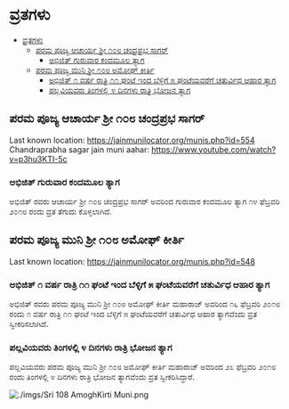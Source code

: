 # ವ್ರತಗಳು

<!-- TOC -->

- [ವ್ರತಗಳು](#ವ್ರತಗಳು)
    - [ಪರಮ ಪೂಜ್ಯ ಆಚಾರ್ಯ ಶ್ರೀ ೧೦೮ ಚಂದ್ರಪ್ರಭ ಸಾಗರ್](#ಪರಮ-ಪೂಜ್ಯ-ಆಚಾರ್ಯ-ಶ್ರೀ-೧೦೮-ಚಂದ್ರಪ್ರಭ-ಸಾಗರ್)
        - [ಅಭಿಜಿತ್ ಗುರುವಾರ ಕಂದಮೂಲ ತ್ಯಾಗ](#ಅಭಿಜಿತ್-ಗುರುವಾರ-ಕಂದಮೂಲ-ತ್ಯಾಗ)
    - [ಪರಮ ಪೂಜ್ಯ ಮುನಿ ಶ್ರೀ ೧೦೮ ಅಮೋಘ್ ಕೀರ್ತಿ](#ಪರಮ-ಪೂಜ್ಯ-ಮುನಿ-ಶ್ರೀ-೧೦೮-ಅಮೋಘ್-ಕೀರ್ತಿ)
        - [ಅಭಿಜಿತ್ ೧ ವರ್ಷ ರಾತ್ರಿ ೧೧ ಘಂಟೆ ಇಂದ ಬೆಳ್ಳಿಗೆ ೫ ಘಂಟೆಯವರೆಗೆ ಚತುರ್ವಿಧ ಆಹಾರ ತ್ಯಾಗ](#ಅಭಿಜಿತ್-೧-ವರ್ಷ-ರಾತ್ರಿ-೧೧-ಘಂಟೆ-ಇಂದ-ಬೆಳ್ಳಿಗೆ-೫-ಘಂಟೆಯವರೆಗೆ-ಚತುರ್ವಿಧ-ಆಹಾರ-ತ್ಯಾಗ)
        - [ಪಲ್ಲವಿಯವರು ತಿಂಗಳಲ್ಲಿ ೪ ದಿನಗಳು ರಾತ್ರಿ ಭೋಜನ ತ್ಯಾಗ](#ಪಲ್ಲವಿಯವರು-ತಿಂಗಳಲ್ಲಿ-೪-ದಿನಗಳು-ರಾತ್ರಿ-ಭೋಜನ-ತ್ಯಾಗ)

<!-- /TOC -->

## ಪರಮ ಪೂಜ್ಯ ಆಚಾರ್ಯ ಶ್ರೀ ೧೦೮ ಚಂದ್ರಪ್ರಭ ಸಾಗರ್

Last known location: https://jainmunilocator.org/munis.php?id=554
Chandraprabha sagar jain muni aahar: https://www.youtube.com/watch?v=p3hu3KTI-5c

### ಅಭಿಜಿತ್ ಗುರುವಾರ ಕಂದಮೂಲ ತ್ಯಾಗ

ಅಭಿಜಿತ್ ರವರು ಆಚಾರ್ಯ ಶ್ರೀ ೧೦೮ ಚಂದ್ರಪ್ರಭ ಸಾಗರ್ ಅವರಿಂದ ಗುರುವಾರ ಕಂದಮೂಲ ತ್ಯಾಗ ೧೪ ಫೆಬ್ರವರಿ ೨೦೧೮ ರಂದು ವ್ರತ ತೆಗುದು ಕೊಳ್ಳಲಾಗಿದೆ.  

## ಪರಮ ಪೂಜ್ಯ ಮುನಿ ಶ್ರೀ ೧೦೮ ಅಮೋಘ್ ಕೀರ್ತಿ

Last known location: https://jainmunilocator.org/munis.php?id=548

### ಅಭಿಜಿತ್ ೧ ವರ್ಷ ರಾತ್ರಿ ೧೧ ಘಂಟೆ ಇಂದ ಬೆಳ್ಳಿಗೆ ೫ ಘಂಟೆಯವರೆಗೆ ಚತುರ್ವಿಧ ಆಹಾರ ತ್ಯಾಗ

ಅಭಿಜಿತ್ ರವರು ಪರಮ ಪೂಜ್ಯ ಮುನಿ ಶ್ರೀ ೧೦೮ ಅಮೋಘ್ ಕೀರ್ತಿ ಮಹಾರಾಜ್ ಅವರಿಂದ ೧೬ ಫೆಬ್ರವರಿ ೨೦೧೮ ರಂದು ೧ ವರ್ಷ ರಾತ್ರಿ ೧೧ ಘಂಟೆ ಇಂದ ಬೆಳ್ಳಿಗೆ ೫ ಘಂಟೆಯವರೆಗೆ ಚತುರ್ವಿಧ ಆಹಾರ ತ್ಯಾಗವೆಂದು ವ್ರತ ಸ್ವೀಕರಿಸಲಾಗಿದೆ.

### ಪಲ್ಲವಿಯವರು ತಿಂಗಳಲ್ಲಿ ೪ ದಿನಗಳು ರಾತ್ರಿ ಭೋಜನ ತ್ಯಾಗ

ಪಲ್ಲವಿಯವರು ಪರಮ ಪೂಜ್ಯ ಮುನಿ ಶ್ರೀ ೧೦೮ ಅಮೋಘ್ ಕೀರ್ತಿ ಮಹಾರಾಜ್ ಅವರಿಂದ ೨೩ ಫೆಬ್ರವರಿ ೨೦೧೮ ರಂದು ತಿಂಗಳಲ್ಲಿ ೪ ದಿನಗಳು ರಾತ್ರಿ ಭೋಜನ ತ್ಯಾಗವೆಂದು ವ್ರತ ಸ್ವೀಕರಿಸಿದ್ಧಾರೆ.

![./imgs/Sri 108 AmoghKirti Muni.png](./imgs/Sri_108_AmoghKirti_Muni.png)